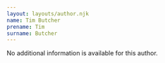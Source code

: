 ```yaml
---
layout: layouts/author.njk
name: Tim Butcher
prename: Tim
surname: Butcher
---
```

No additional information is available for this author.
